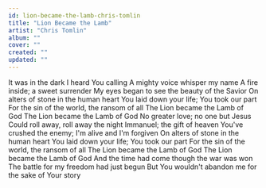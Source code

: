 ```yaml
---
id: lion-became-the-lamb-chris-tomlin
title: "Lion Became the Lamb"
artist: "Chris Tomlin"
album: ""
cover: ""
created: ""
updated: ""
---
```


It was in the dark I heard You calling
A mighty voice whisper my name
A fire inside; a sweet surrender
My eyes began to see the beauty of the Savior
On alters of stone in the human heart
You laid down your life; You took our part
For the sin of the world, the ransom of all
The Lion became the Lamb of God
The Lion became the Lamb of God
No greater love; no one but Jesus
Could roll away, roll away the night
Immanuel; the gift of heaven
You've crushed the enemy; I'm alive and I'm forgiven
On alters of stone in the human heart
You laid down your life; You took our part
For the sin of the world, the ransom of all
The Lion became the Lamb of God
The Lion became the Lamb of God
And the time had come though the war was won
The battle for my freedom had just begun
But You wouldn't abandon me for the sake of Your story